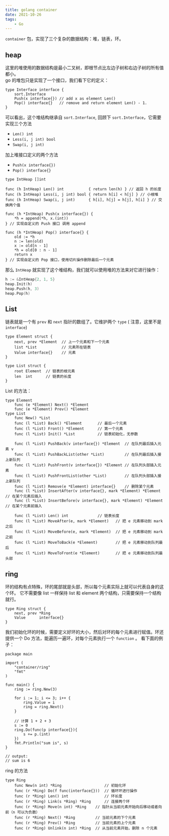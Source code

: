 ```yaml
---
title: golang container
date: 2021-10-26
tags:
    - Go
---
```


`container` 包，实现了三个复杂的数据结构：堆，链表，环。

## heap 

这里的堆使用的数据结构是最小二叉树，即根节点比左边子树和右边子树的所有值都小。   
go 的堆包只是实现了一个接口，我们看下它的定义：

``` golang
type Interface interface {
    sort.Interface
    Push(x interface{}) // add x as element Len()
    Pop() interface{}   // remove and return element Len() - 1.
}
```

可以看出，这个堆结构继承自 `sort.Interface`, 回顾下 `sort.Interface`，它需要实现三个方法

- `Len() int`
- `Less(i, j int) bool`
- `Swap(i, j int)`

加上堆接口定义的两个方法

- `Push(x interface{})`
- `Pop() interface{}`


``` golang
type IntHeap []int

func (h IntHeap) Len() int           { return len(h) } // 返回 h 的长度
func (h IntHeap) Less(i, j int) bool { return h[i] < h[j] } // 小根堆
func (h IntHeap) Swap(i, j int)      { h[i], h[j] = h[j], h[i] } // 交换两个值

func (h *IntHeap) Push(x interface{}) {
    *h = append(*h, x.(int))
} // 实现自定义的 Push 接口 调用 append

func (h *IntHeap) Pop() interface{} {
    old := *h
    n := len(old)
    x := old[n - 1]
    *h = old[0 : n - 1]
    return x
} // 实现自定义的 Pop 接口，使用切片操作删除最后一个元素
```

那么 `IntHeap` 就实现了这个堆结构，我们就可以使用堆的方法来对它进行操作：


``` go
h := &IntHeap{2, 1, 5}
heap.Init(h)
heap.Push(h, 3)
heap.Pop(h)
```

## List

链表就是一个有 `prev` 和 `next` 指针的数组了。它维护两个 `type` ( 注意，这里不是 `interface`)


``` golang 
type Element struct {
    next, prev *Element  // 上一个元素和下一个元素
    list *List           // 元素所在链表
    Value interface{}    // 元素
}

type List struct {
    root Element  // 链表的根元素
    len  int      // 链表的长度
}
```

List 的方法：


``` golang
type Element
    func (e *Element) Next() *Element
    func (e *Element) Prev() *Element
type List
    func New() *List
    func (l *List) Back() *Element       // 最后一个元素
    func (l *List) Front() *Element      // 第一个元素
    func (l *List) Init() *List          // 链表初始化，无参数

    func (l *List) PushBack(v interface{}) *Element  // 在队列最后插入元素 v
    func (l *List) PushBackList(other *List)         // 在队列最后插入接上新队列
    func (l *List) PushFront(v interface{}) *Element // 在队列头部插入元素
    func (l *List) PushFrontList(other *List)        // 在队列头部插入接上新队列
    func (l *List) Remove(e *Element) interface{}    // 删除某个元素
    func (l *List) InsertAfter(v interface{}, mark *Element) *Element   // 在某个元素后插入
    func (l *List) InsertBefore(v interface{}, mark *Element) *Element  // 在某个元素前插入

    func (l *List) Len() int             // 链表长度
    func (l *List) MoveAfter(e, mark *Element)   // 把 e 元素移动到 mark 之后
    func (l *List) MoveBefore(e, mark *Element)  // 把 e 元素移动到 mark 之前
    func (l *List) MoveToBack(e *Element)        // 把 e 元素移动到队列最后
    func (l *List) MoveToFront(e *Element)       // 把 e 元素移动到队列最头部
```

## ring 

环的结构有点特殊，环的尾部就是头部，所以每个元素实际上就可以代表自身的这个环。 它不需要像 list 一样保持 list 和 element 两个结构，只需要保持一个结构就行。


``` golang 
type Ring struct {
    next, prev *Ring
    Value      interface{}
}
```

我们初始化环的时候，需要定义好环的大小，然后对环的每个元素进行赋值。环还提供一个 Do 方法，能遍历一遍环，对每个元素执行一个 `function` 。 看下面的例子：

``` golang 
package main

import (
    "container/ring"
    "fmt"
)

func main() {
    ring := ring.New(3)

    for i := 1; i <= 3; i++ {
        ring.Value = i
        ring = ring.Next()
    }

    // 计算 1 + 2 + 3
    s := 0
    ring.Do(func(p interface{}){
        s += p.(int)
    })
    fmt.Println("sum is", s)
}

// output:
// sum is 6
```

ring 的方法 

``` golang 
type Ring
    func New(n int) *Ring                   // 初始化环
    func (r *Ring) Do(f func(interface{}))  // 循环环进行操作
    func (r *Ring) Len() int                // 环长度
    func (r *Ring) Link(s *Ring) *Ring      // 连接两个环
    func (r *Ring) Move(n int) *Ring    // 指针从当前元素开始向后移动或者向前（n 可以为负数）
    func (r *Ring) Next() *Ring         // 当前元素的下个元素
    func (r *Ring) Prev() *Ring         // 当前元素的上个元素
    func (r *Ring) Unlink(n int) *Ring  // 从当前元素开始，删除 n 个元素
```